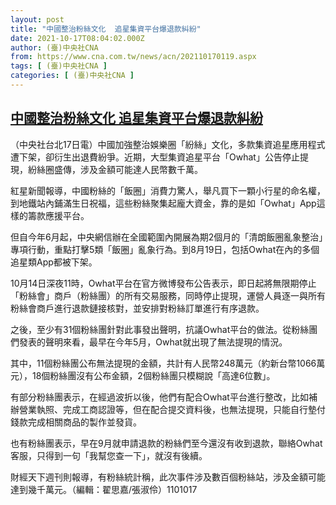 ```yaml
---
layout: post
title: "中國整治粉絲文化  追星集資平台爆退款糾紛"
date: 2021-10-17T08:04:02.000Z
author: (臺)中央社CNA
from: https://www.cna.com.tw/news/acn/202110170119.aspx
tags: [ (臺)中央社CNA ]
categories: [ (臺)中央社CNA ]
---
```

<!--1634457842000-->
[中國整治粉絲文化  追星集資平台爆退款糾紛](https://www.cna.com.tw/news/acn/202110170119.aspx)
------

<div>
<div></div><div><p>（中央社台北17日電）中國加強整治娛樂圈「紛絲」文化，多款集資追星應用程式遭下架，卻衍生出退費紛爭。近期，大型集資追星平台「Owhat」公告停止提現，紛絲圈盛傳，涉及金額可能達人民幣數千萬。</p><p>紅星新聞報導，中國粉絲的「飯圈」消費力驚人，舉凡買下一顆小行星的命名權，到地鐵站內鋪滿生日祝福，這些粉絲聚集起龐大資金，靠的是如「Owhat」App這樣的籌款應援平台。</p><p>但自今年6月起，中央網信辦在全國範圍內開展為期2個月的「清朗飯圈亂象整治」專項行動，重點打擊5類「飯圈」亂象行為。到8月19日，包括Owhat在內的多個追星類App都被下架。</p><p>10月14日深夜11時，Owhat平台在官方微博發布公告表示，即日起將無限期停止「粉絲會」商戶（粉絲團）的所有交易服務，同時停止提現，運營人員逐一與所有粉絲會商戶進行退款鏈接核對，並安排對粉絲訂單進行有序退款。</p><p>之後，至少有31個粉絲團針對此事發出聲明，抗議Owhat平台的做法。從粉絲團們發表的聲明來看，最早在今年5月，Owhat就出現了無法提現的情況。</p><p>其中，11個粉絲團公布無法提現的金額，共計有人民幣248萬元（約新台幣1066萬元），18個粉絲團沒有公布金額，2個粉絲團只模糊說「高達6位數」。</p><p>有部分粉絲團表示，在經過波折以後，他們有配合Owhat平台進行整改，比如補辦營業執照、完成工商認證等，但在配合提交資料後，也無法提現，只能自行墊付錢款完成相關商品的製作並發貨。</p><p>也有粉絲團表示，早在9月就申請退款的粉絲們至今還沒有收到退款，聯絡Owhat客服，只得到一句「我幫您查一下」，就沒有後續。</p><p>財經天下週刊則報導，有粉絲統計稱，此次事件涉及數百個粉絲站，涉及金額可能達到幾千萬元。（編輯：翟思嘉/張淑伶）1101017</p></div>
</div>
